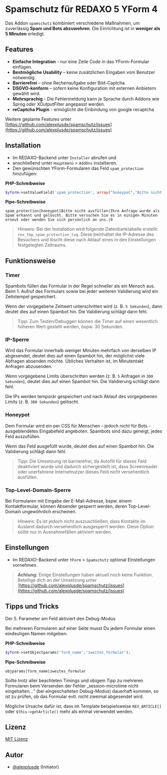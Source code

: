 # Spamschutz für REDAXO 5 YForm 4

Das Addon `spamschutz` kombiniert verschiedene Maßnahmen, um zuverlässig **Spam und Bots abzuwehren**. Die Einrichtung ist in **weniger als 5 Minuten** erledigt.

## Features

* **Einfache Integration** - nur eine Zeile Code in das YForm-Formular einfügen.
* **Bestmögliche Usability** – keine zusätzlichen Eingaben vom Benutzer notwendig. 
* **Barrierefrei** – ohne Rechenaufgabe oder Bild-Captcha. 
* **DSGVO-konform** – sofern keine Konfiguration mit externen Anbietern gewählt wird.
* **Mehrsprachig** - Die Fehlermeldung kann je Sprache durch Addons wie Sprog oder XOutputFilter angepasst werden.
* **reCaptcha Plugin** - ermöglicht die Einbindung von google recaptcha

Weitere geplante Features unter [https://github.com/alexplusde/spamschutz/issues](https://github.com/alexplusde/spamschutz/issues)

## Installation

* Im REDAXO-Backend unter `Installer` abrufen und
* anschließend unter `Hauptmenü` > `AddOns` installieren.
* Den gewünschten YForm-Formularen das Feld `spam_protection` hinzufügen:

**PHP-Schreibweise**

```php
$yform->setValueField('spam_protection', array("honeypot","Bitte nicht ausfüllen.","email","**Ihre Anfrage wurde als Spam erkannt und gelöscht. Bitte versuchen Sie es in einigen Minuten erneut oder wenden Sie sich persönlich an uns**.", 0));
```

**Pipe-Schreibweise**

```text
spam_protection|honeypot|Bitte nicht ausfüllen|Ihre Anfrage wurde als Spam erkannt und gelöscht. Bitte versuchen Sie es in einigen Minuten erneut oder wenden Sie sich persönlich an uns.|0
```

> Hinweis: Bei der Installation wird folgende Datenbanktabelle erstellt: `rex_tmp_spam_protection_log`. Diese beinhaltet die IP-Adresse des Besuchers und löscht diese nach Ablauf eines in den Einstellungen festgelegten Zeitraums.

## Funktionsweise

### Timer

Spambots füllen das Formular in der Regel schneller als ein Mensch aus. Beim 1. Aufruf des Formulars sowie bei jeder weiteren Validierung wird ein Zeitstempel gespeichert. 

Wenn der vorgegebene Zeitwert unterschritten wird (z. B. `5 Sekunden`), dann deutet dies auf einen Spambot hin. Die Validierung schlägt dann fehl.

> Tipp: Zum Testen/Debuggen können die Timer auf einen wesentlich höheren Wert gestellt werden, bspw. 30 Sekunden.

### IP-Sperre

Wird das Formular innerhalb weniger Minuten mehrfach von derselben IP abgesendet, deutet dies auf einen Spambot hin, der möglichst viele Abfragen absenden möchte. Übliches Verhalten ist, im Minutentakt Anfragen abzusenden.

Wenn vorgegebene Limits überschritten werden (z. B. `5` Anfragen in `300 Sekunden`), deutet dies auf einen Spambot hin. Die Validierung schlägt dann fehl.

Die IPs werden temporär gespeichert und nach Ablauf des vorgegebenen Limits (z. B. `300 Sekunden`) gelöscht.

### Honeypot 

Dem Formular wird ein per CSS für Menschen - jedoch nicht für Bots - ausgeblendetes Eingabefeld angeboten. Spambots sind dazu geneigt, jedes Feld auszufüllen.

Wenn das Feld ausgefüllt wurde, deutet dies auf einen Spambot hin. Die Validierung schlägt dann fehl.

> Tipp: Die Umsetzung ist barrierefrei, da Autofill für dieses Feld deaktiviert wurde und dadurch sichergestellt ist, dass Screenreader oder unerfahrene Internetnutzer dieses Feld nicht versehentlich ausfüllen.

### Top-Level-Domain-Sperre

Bei Formularen mit Eingabe der E-Mail-Adresse, bspw. einem Kontaktformular, können Absender gesperrt werden, deren Top-Level-Domain ungewöhnlich erscheinen.

> Hinweis:  Es ist jedoch nicht auszuschließen, dass Kontakte im Ausland dadurch versehentlich ausgesperrt werden. Diese Option sollte nur in Ausnahmefällen aktiviert werden.
## Einstellungen

* Im REDAXO-Backend unter `YForm` > `Spamschutz` optional Einstellungen vornehmen.

> **Achtung:** Einige Einstellungen haben aktuell noch keine Funktion. Beteilige dich an der Umsetzung unter [https://github.com/alexplusde/spamschutz/issues](https://github.com/alexplusde/spamschutz/issues)

## Tipps und Tricks

Der 5. Parameter am Feld aktiviert den Debug-Modus

Bei mehreren Formularen auf einer Seite musst Du jedem Formular einen eindeutigen Namen mitgeben:

**PHP-Schreibweise**

```php
$yform->setObjectparams('form_name','zweites_formular');
```

**Pipe-Schreibweise**

```
objparams|form_name|zweites_formular
```

Sollte trotz aller beachteten Timings und obigem Tipp zu mehreren Formularen beim Versenden der Fehler „session-microtime nicht eingehalten...“ (bei eingeschalteten Debug-Modus) dauerhaft kommen, so ist zu prüfen, ob das Formular evtl. nicht zweimal abgesendet wird. 

Mögliche Ursache dafür ist, dass im Template beispielsweise `REX_ARTICLE[]` oder `$this->getArticle()` mehr als einmal verwendet werden.

## Lizenz

[MIT Lizenz](LICENSE.md)

## Autor

* [@alexplusde](https://github.com/sponsors/alexplusde) (Initiator)
